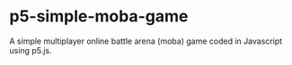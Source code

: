 # p5-simple-moba-game
A simple multiplayer online battle arena (moba) game coded in Javascript using p5.js.
